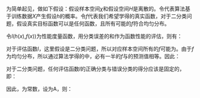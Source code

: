 为简单起见，做如下假设：假设样本空间$\chi$和假设空间*H*是离散的。令代表算法基于训练数据*X*产生假设*h*的概率。令*f*代表我们希望学得的真实函数，对于二分类问题，假设真实目标函数可以是任何函数，且所有可能的*f*符合均匀分布。

令*l*(*h*(*x*),*f*(*x*))为性能度量函数，用分类误差的和作为函数性能的评估，则有：

对于评估函数*l*，这里假设是二分类问题，所以对应样本空间所有的*f*可能为。由于*f*为均匀分布，所以通过算法学得的中，必有一半的*f*与的预测值相等。因此：

对于二分类问题，任何评估函数*l*的正确分类与错误分类的得分应该是固定的，即：

因此，为常数，设为A，则：
